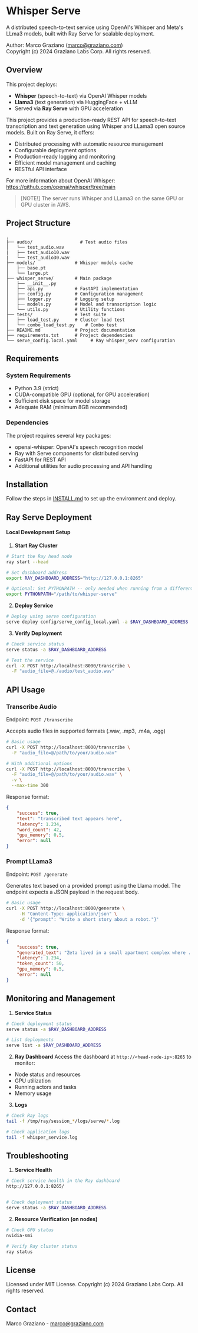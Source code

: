 # Whisper Serve

A distributed speech-to-text service using OpenAI's Whisper and Meta's LLma3 models, built with Ray Serve for scalable deployment.

Author: Marco Graziano (marco@graziano.com)  
Copyright (c) 2024 Graziano Labs Corp. All rights reserved.

## Overview

This project deploys:
- **Whisper** (speech-to-text) via OpenAI Whisper models
- **Llama3** (text generation) via HuggingFace + vLLM
- Served via **Ray Serve** with GPU acceleration

This project provides a production-ready REST API for speech-to-text transcription and text generation using Whisper and LLama3 open source models. Built on Ray Serve, it offers:
- Distributed processing with automatic resource management
- Configurable deployment options
- Production-ready logging and monitoring
- Efficient model management and caching
- RESTful API interface


For more information about OpenAI Whisper:
https://github.com/openai/whisper/tree/main

> [NOTE!]
> The server runs Whisper and LLama3 on the same GPU or GPU cluster in AWS.



## Project Structure

```
.
├── audio/                  # Test audio files
│   └── test_audio.wav
|   ├── test_audio10.wav
|   └── test_audio30.wav 
├── models/               # Whisper models cache 
│   ├── base.pt           
│   └── large.pt         
├── whisper_serve/        # Main package
│   ├── __init__.py
│   ├── api.py            # FastAPI implementation
│   ├── config.py         # Configuration management
│   ├── logger.py         # Logging setup
│   ├── models.py         # Model and transcription logic
│   └── utils.py          # Utility functions
├── tests/                # Test suite
│   ├── load_test.py      # Cluster load test
│   └── combo_load_test.py    # Combo test
├── README.md             # Project documentation
├── requirements.txt      # Project dependencies
└── serve_config.local.yaml     # Ray whisper_serv configuration
```

## Requirements

### System Requirements
- Python 3.9 (strict)
- CUDA-compatible GPU (optional, for GPU acceleration)
- Sufficient disk space for model storage
- Adequate RAM (minimum 8GB recommended)

### Dependencies
The project requires several key packages:
- openai-whisper: OpenAI's speech recognition model
- Ray with Serve components for distributed serving
- FastAPI for REST API
- Additional utilities for audio processing and API handling

## Installation
Follow the steps in [INSTALL.md](INSTALL.md) to set up the environment and deploy.

## Ray Serve Deployment

#### Local Development Setup

1. **Start Ray Cluster**
```bash
# Start the Ray head node
ray start --head

# Set dashboard address
export RAY_DASHBOARD_ADDRESS="http://127.0.0.1:8265"

# Optional: Set PYTHONPATH -- only needed when running from a different directory
export PYTHONPATH="/path/to/whisper-serve"
```

2. **Deploy Service**
```bash
# Deploy using serve configuration
serve deploy config/serve_config_local.yaml -a $RAY_DASHBOARD_ADDRESS
```

3. **Verify Deployment**
```bash
# Check service status
serve status -a $RAY_DASHBOARD_ADDRESS

# Test the service
curl -X POST http://localhost:8000/transcribe \
  -F "audio_file=@./audio/test_audio.wav"
```


## API Usage

### Transcribe Audio
Endpoint: `POST /transcribe`

Accepts audio files in supported formats (.wav, .mp3, .m4a, .ogg)

```bash
# Basic usage
curl -X POST http://localhost:8000/transcribe \
  -F "audio_file=@/path/to/your/audio.wav"

# With additional options
curl -X POST http://localhost:8000/transcribe \
  -F "audio_file=@/path/to/your/audio.wav" \
  -v \
  --max-time 300
```

Response format:
```json
{
    "success": true,
    "text": "transcribed text appears here",
    "latency": 1.234,
    "word_count": 42,
    "gpu_memory": 0.5,
    "error": null
}
```

### Prompt LLama3
Endpoint: `POST /generate`

Generates text based on a provided prompt using the Llama model. The endpoint expects a JSON payload in the request body.

```bash
# Basic usage
curl -X POST http://localhost:8000/generate \
     -H "Content-Type: application/json" \
     -d '{"prompt": "Write a short story about a robot."}'
```

Response format:
```json
{
    "success": true,
    "generated_text": "Zeta lived in a small apartment complex where ...",
    "latency": 1.234,
    "token_count": 50,
    "gpu_memory": 0.5,
    "error": null
}
```
  


## Monitoring and Management

1. **Service Status**
```bash
# Check deployment status
serve status -a $RAY_DASHBOARD_ADDRESS

# List deployments
serve list -a $RAY_DASHBOARD_ADDRESS
```

2. **Ray Dashboard**
Access the dashboard at `http://<head-node-ip>:8265` to monitor:
- Node status and resources
- GPU utilization
- Running actors and tasks
- Memory usage

3. **Logs**
```bash
# Check Ray logs
tail -f /tmp/ray/session_*/logs/serve/*.log

# Check application logs
tail -f whisper_service.log
```

## Troubleshooting

1. **Service Health**
```bash
# Check service health in the Ray dashboard
http://127.0.0.1:8265/


# Check deployment status
serve status -a $RAY_DASHBOARD_ADDRESS
```

2. **Resource Verification (on nodes)**
```bash
# Check GPU status
nvidia-smi

# Verify Ray cluster status
ray status
```

## License

Licensed under MIT License. Copyright (c) 2024 Graziano Labs Corp. All rights reserved.

## Contact

Marco Graziano - marco@graziano.com
